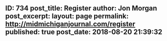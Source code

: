 ---
---
ID: 734
post_title: Register
author: Jon Morgan
post_excerpt:
layout: page
permalink: http://midmichiganjournal.com/register
published: true
post_date: 2018-08-20 21:39:32
---